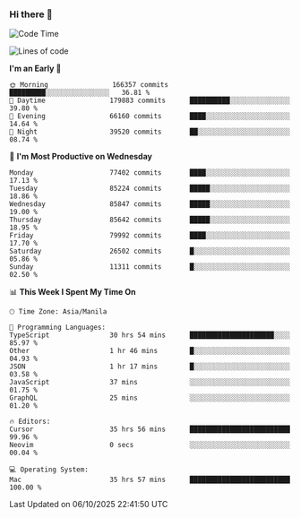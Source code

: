 ### Hi there 👋

<!--START_SECTION:waka-->
![Code Time](http://img.shields.io/badge/Code%20Time-6%2C349%20hrs%2059%20mins-blue)

![Lines of code](https://img.shields.io/badge/From%20Hello%20World%20I%27ve%20Written-148.3%20million%20lines%20of%20code-blue)

**I'm an Early 🐤** 

```text
🌞 Morning                166357 commits      █████████░░░░░░░░░░░░░░░░   36.81 % 
🌆 Daytime                179883 commits      ██████████░░░░░░░░░░░░░░░   39.80 % 
🌃 Evening                66160 commits       ████░░░░░░░░░░░░░░░░░░░░░   14.64 % 
🌙 Night                  39520 commits       ██░░░░░░░░░░░░░░░░░░░░░░░   08.74 % 
```
📅 **I'm Most Productive on Wednesday** 

```text
Monday                   77402 commits       ████░░░░░░░░░░░░░░░░░░░░░   17.13 % 
Tuesday                  85224 commits       █████░░░░░░░░░░░░░░░░░░░░   18.86 % 
Wednesday                85847 commits       █████░░░░░░░░░░░░░░░░░░░░   19.00 % 
Thursday                 85642 commits       █████░░░░░░░░░░░░░░░░░░░░   18.95 % 
Friday                   79992 commits       ████░░░░░░░░░░░░░░░░░░░░░   17.70 % 
Saturday                 26502 commits       █░░░░░░░░░░░░░░░░░░░░░░░░   05.86 % 
Sunday                   11311 commits       █░░░░░░░░░░░░░░░░░░░░░░░░   02.50 % 
```


📊 **This Week I Spent My Time On** 

```text
🕑︎ Time Zone: Asia/Manila

💬 Programming Languages: 
TypeScript               30 hrs 54 mins      █████████████████████░░░░   85.97 % 
Other                    1 hr 46 mins        █░░░░░░░░░░░░░░░░░░░░░░░░   04.93 % 
JSON                     1 hr 17 mins        █░░░░░░░░░░░░░░░░░░░░░░░░   03.58 % 
JavaScript               37 mins             ░░░░░░░░░░░░░░░░░░░░░░░░░   01.75 % 
GraphQL                  25 mins             ░░░░░░░░░░░░░░░░░░░░░░░░░   01.20 % 

🔥 Editors: 
Cursor                   35 hrs 56 mins      █████████████████████████   99.96 % 
Neovim                   0 secs              ░░░░░░░░░░░░░░░░░░░░░░░░░   00.04 % 

💻 Operating System: 
Mac                      35 hrs 57 mins      █████████████████████████   100.00 % 
```


 Last Updated on 06/10/2025 22:41:50 UTC
<!--END_SECTION:waka-->


<!--
**rad182/rad182** is a ✨ _special_ ✨ repository because its `README.md` (this file) appears on your GitHub profile.

Here are some ideas to get you started:

- 🔭 I’m currently working on ...
- 🌱 I’m currently learning ...
- 👯 I’m looking to collaborate on ...
- 🤔 I’m looking for help with ...
- 💬 Ask me about ...
- 📫 How to reach me: ...
- 😄 Pronouns: ...
- ⚡ Fun fact: ...
-->
